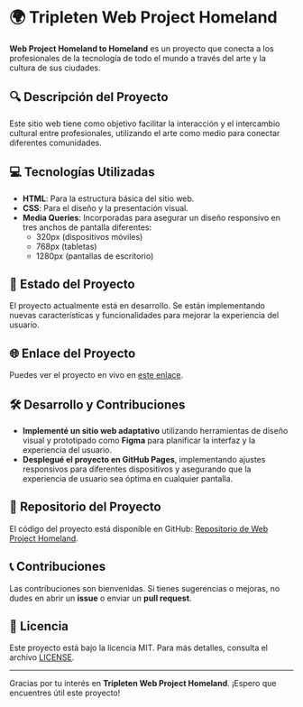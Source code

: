 # 🌍 **Tripleten Web Project Homeland**

**Web Project Homeland to Homeland** es un proyecto que conecta a los profesionales de la tecnología de todo el mundo a través del arte y la cultura de sus ciudades.

## 🔍 **Descripción del Proyecto**

Este sitio web tiene como objetivo facilitar la interacción y el intercambio cultural entre profesionales, utilizando el arte como medio para conectar diferentes comunidades.

## 💻 **Tecnologías Utilizadas**

- **HTML**: Para la estructura básica del sitio web.
- **CSS**: Para el diseño y la presentación visual.
- **Media Queries**: Incorporadas para asegurar un diseño responsivo en tres anchos de pantalla diferentes:
  - 320px (dispositivos móviles)
  - 768px (tabletas)
  - 1280px (pantallas de escritorio)

## 🚀 **Estado del Proyecto**

El proyecto actualmente está en desarrollo. Se están implementando nuevas características y funcionalidades para mejorar la experiencia del usuario.

## 🌐 **Enlace del Proyecto**

Puedes ver el proyecto en vivo en [este enlace](https://solgagou.github.io/web_project_homeland/).

## 🛠️ **Desarrollo y Contribuciones**

- **Implementé un sitio web adaptativo** utilizando herramientas de diseño visual y prototipado como **Figma** para planificar la interfaz y la experiencia del usuario.
- **Desplegué el proyecto en GitHub Pages**, implementando ajustes responsivos para diferentes dispositivos y asegurando que la experiencia de usuario sea óptima en cualquier pantalla.

## 📂 **Repositorio del Proyecto**

El código del proyecto está disponible en GitHub: [Repositorio de Web Project Homeland](https://github.com/solgagou/web_project_homeland.git).

## 📞 **Contribuciones**

Las contribuciones son bienvenidas. Si tienes sugerencias o mejoras, no dudes en abrir un **issue** o enviar un **pull request**.

## 📄 **Licencia**

Este proyecto está bajo la licencia MIT. Para más detalles, consulta el archivo [LICENSE](LICENSE).

---

Gracias por tu interés en **Tripleten Web Project Homeland**. ¡Espero que encuentres útil este proyecto!

